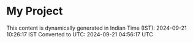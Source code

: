 # My Project

This content is dynamically generated in Indian Time (IST): 2024-09-21 10:26:17 IST
Converted to UTC: 2024-09-21 04:56:17 UTC
